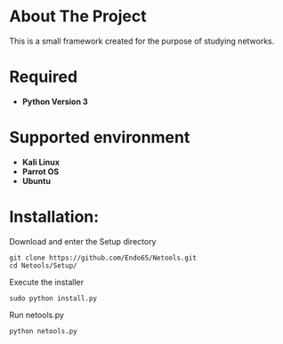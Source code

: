 # About The Project
This is a small framework created for the purpose of studying networks.

# Required
* **Python Version 3**

# Supported environment
* **Kali Linux**
* **Parrot OS** 
* **Ubuntu**

# Installation:

Download and enter the Setup directory
```
git clone https://github.com/Endo65/Netools.git
cd Netools/Setup/
```
Execute the installer 
```
sudo python install.py
```
Run netools.py
```
python netools.py
```
